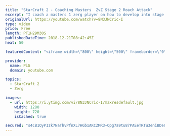 ```yaml
---
title: "StarCraft 2 - Coaching Masters  ZvZ Stage 2 Roach Attack"
excerpt: "I coach a masters 1 zerg player on how to develop into stage 2 of the zvz :http://lotv.spawningtool.com/build/52590/ -- Watch live at https://www.twitch.tv/x5_pig"
originalUrl: https://youtube.com/watch?v=8N3JNCric-I
type: video
price: Free
length: PT1H29M30S
publishedDateTime: 2018-12-21T08:42:45Z
heat: 50

featuredContent: "<iframe width=\"800\" height=\"500\" frameborder=\"0\" src=\"https://www.youtube.com/embed/8N3JNCric-I\" allow=\"accelerometer; autoplay; encrypted-media; gyroscope; picture-in-picture\" allowfullscreen></iframe>"

provider:
  name: PiG
  domain: youtube.com

topics:
  - StarCraft 2
  - Zerg

images:
  - url: https://i.ytimg.com/vi/8N3JNCric-I/maxresdefault.jpg
    width: 1280
    height: 720
    isCached: true

secured: "s4CB1OyPIzk7NaThvPfnXL7HGb1AKCZMR3+Opg7a9tu87PAEeTRTu3eniBDeUANKJYagXucAAy5FD9cR9f/S1p0dj9NUFMiFIVVYRmj+jsuAjULahSjt9fZNcp8mt5/YIerdI/H52u4Dg2KgTv67hH3zdm2AroqftCm4eij3nDpZDqxzWIBZ4qPLlr5+X5r9vrmB8go+Yhb4itk4kdsMru+eZUEI2gztKuqR3f0PpTYFmPCpoZfiz1mj5gQU5SKG7bI1lc9n6oDJRzfDjTqG7sa/oZKwM9ARomiHbK2x97zxgVIKAMhYxgpxRcZQLx2XdubtgQwcRTVYYuh11UuHHLTvoh33qn64gso9mIVj1smkONcASgax3G4xJWMOa89SOJpQvdNhM3Ue1Rlf4fnG9/o+/PsjJ1WPVxKo17MOM70=;DTyh/RG3dFhtdnTXFprY4A=="
---
```


